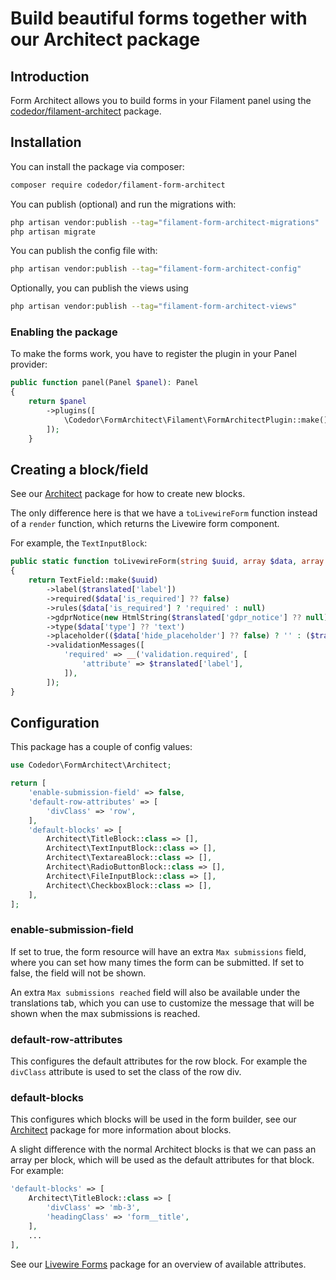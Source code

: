 # Build beautiful forms together with our Architect package

## Introduction

Form Architect allows you to build forms in your Filament panel using the [codedor/filament-architect](https://github.com/codedor/filament-architect) package.

## Installation

You can install the package via composer:

```bash
composer require codedor/filament-form-architect
```

You can publish (optional) and run the migrations with:

```bash
php artisan vendor:publish --tag="filament-form-architect-migrations"
php artisan migrate
```

You can publish the config file with:

```bash
php artisan vendor:publish --tag="filament-form-architect-config"
```

Optionally, you can publish the views using

```bash
php artisan vendor:publish --tag="filament-form-architect-views"
```

### Enabling the package

To make the forms work, you have to register the plugin in your Panel provider:

```php
public function panel(Panel $panel): Panel
{
    return $panel
        ->plugins([
            \Codedor\FormArchitect\Filament\FormArchitectPlugin::make(),
        ]);
    }

```

## Creating a block/field

See our [Architect](https://github.com/codedor/filament-architect) package for how to create new blocks.

The only difference here is that we have a `toLivewireForm` function instead of a `render` function, which returns the Livewire form component.

For example, the `TextInputBlock`:

```php
public static function toLivewireForm(string $uuid, array $data, array $translated): Field
{
    return TextField::make($uuid)
        ->label($translated['label'])
        ->required($data['is_required'] ?? false)
        ->rules($data['is_required'] ? 'required' : null)
        ->gdprNotice(new HtmlString($translated['gdpr_notice'] ?? null))
        ->type($data['type'] ?? 'text')
        ->placeholder(($data['hide_placeholder'] ?? false) ? '' : ($translated['label'] ?? null))
        ->validationMessages([
            'required' => __('validation.required', [
                'attribute' => $translated['label'],
            ]),
        ]);
}
```

## Configuration

This package has a couple of config values:

```php
use Codedor\FormArchitect\Architect;

return [
    'enable-submission-field' => false,
    'default-row-attributes' => [
        'divClass' => 'row',
    ],
    'default-blocks' => [
        Architect\TitleBlock::class => [],
        Architect\TextInputBlock::class => [],
        Architect\TextareaBlock::class => [],
        Architect\RadioButtonBlock::class => [],
        Architect\FileInputBlock::class => [],
        Architect\CheckboxBlock::class => [],
    ],
];
```

### enable-submission-field

If set to true, the form resource will have an extra `Max submissions` field, where you can set how many times the form can be submitted. If set to false, the field will not be shown.

An extra `Max submissions reached` field will also be available under the translations tab, which you can use to customize the message that will be shown when the max submissions is reached.

### default-row-attributes

This configures the default attributes for the row block. For example the `divClass` attribute is used to set the class of the row div.

### default-blocks

This configures which blocks will be used in the form builder, see our [Architect](https://github.com/codedor/filament-architect) package for more information about blocks.

A slight difference with the normal Architect blocks is that we can pass an array per block, which will be used as the default attributes for that block. For example:

```php
'default-blocks' => [
    Architect\TitleBlock::class => [
        'divClass' => 'mb-3',
        'headingClass' => 'form__title',
    ],
    ...
],
```

See our [Livewire Forms](https://github.com/codedor/laravel-livewire-forms) package for an overview of available attributes.
